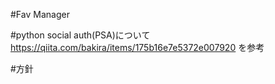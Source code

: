 #Fav Manager


#python social auth(PSA)について
https://qiita.com/bakira/items/175b16e7e5372e007920
を参考

#方針


